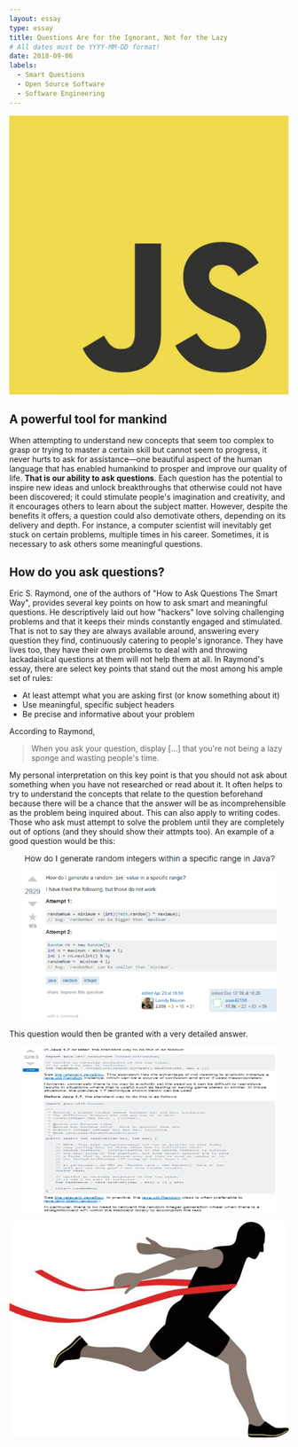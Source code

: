 ```yaml
---
layout: essay
type: essay
title: Questions Are for the Ignorant, Not for the Lazy
# All dates must be YYYY-MM-DD format!
date: 2018-09-06
labels:
  - Smart Questions
  - Open Source Software
  - Software Engineering
---
```


<img class="ui tiny left floated image" src="../images/javascript.jpg">

## A powerful tool for mankind

When attempting to understand new concepts that seem too complex to grasp or trying to master a certain skill but cannot seem to progress, it never hurts to ask for assistance—one beautiful aspect of the human language that has enabled humankind to prosper and improve our quality of life. **That is our ability to ask questions**. Each question has the potential to inspire new ideas and unlock breakthroughs that otherwise could not have been discovered; it could stimulate people's imagination and creativity, and it encourages others to learn about the subject matter. However, despite the benefits it offers, a question could also demotivate others, depending on its delivery and depth. For instance, a computer scientist will inevitably get stuck on certain problems, multiple times in his career. Sometimes, it is necessary to ask others some meaningful questions.

## How do you ask questions?

Eric S. Raymond, one of the authors of "How to Ask Questions The Smart Way", provides several key points on how to ask smart and meaningful questions. He descriptively laid out how "hackers" love solving challenging problems and that it keeps their minds constantly engaged and stimulated. That is not to say they are always available around, answering every question they find, continuously catering to people's ignorance. They have lives too, they have their own problems to deal with and throwing lackadaisical questions at them will not help them at all. In Raymond's essay, there are select key points that stand out the most among his ample set of rules: 

- At least attempt what you are asking first (or know something about it)
- Use meaningful, specific subject headers
- Be precise and informative about your problem

According to Raymond,

> When you ask your question, display \[...\] that you're not being a lazy sponge and wasting people's time.

My personal interpretation on this key point is that you should not ask about something when you have not researched or read about it. It often helps to try to understand the concepts that relate to the question beforehand because there will be a chance that the answer will be as incomprehensible as the problem being inquired about. This can also apply to writing codes. Those who ask must attempt to solve the problem until they are completely out of options (and they should show their attmpts too). An example of a good question would be this:

<p align="center">
  <img width="460" height="300" src="../images/goodquestion.png">
</p>

This question would then be granted with a very detailed answer.

<p align="center">
  <img width="460" height="300" src="../images/goodanswer.png">
</p>


<img class="ui small right floated image" src="../images/finish.jpg">
